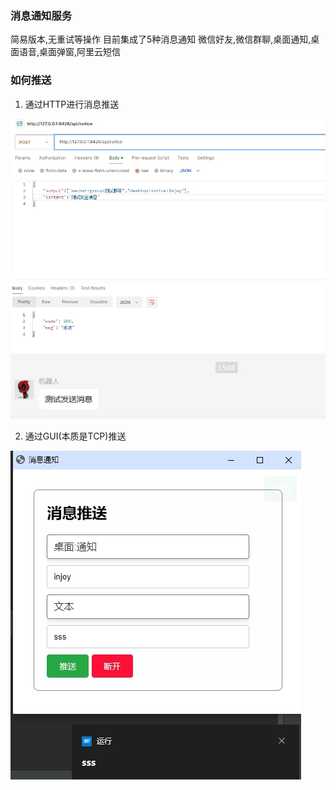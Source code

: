 ### 消息通知服务

简易版本,无重试等操作
目前集成了5种消息通知
微信好友,微信群聊,桌面通知,桌面语音,桌面弹窗,阿里云短信

### 如何推送

1. 通过HTTP进行消息推送

![](docs/push_by_http.png)
![](docs/push_by_http_result.png)

2. 通过GUI(本质是TCP)推送

![](docs/push_by_gui.png)